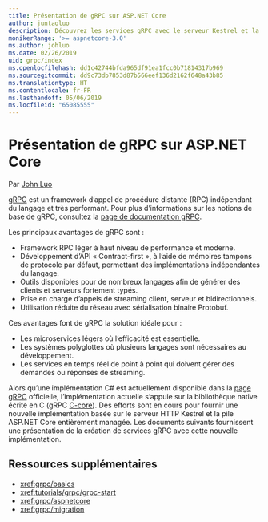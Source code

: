 ```yaml
---
title: Présentation de gRPC sur ASP.NET Core
author: juntaoluo
description: Découvrez les services gRPC avec le serveur Kestrel et la pile ASP.NET Core.
monikerRange: '>= aspnetcore-3.0'
ms.author: johluo
ms.date: 02/26/2019
uid: grpc/index
ms.openlocfilehash: dd1c42744bfda965df91ea1fcc0b71814317b969
ms.sourcegitcommit: dd9c73db7853d87b566eef136d2162f648a43b85
ms.translationtype: HT
ms.contentlocale: fr-FR
ms.lasthandoff: 05/06/2019
ms.locfileid: "65085555"
---
```

# <a name="introduction-to-grpc-on-aspnet-core"></a>Présentation de gRPC sur ASP.NET Core

Par [John Luo](https://github.com/juntaoluo)

[gRPC](https://grpc.io/docs/guides/) est un framework d’appel de procédure distante (RPC) indépendant du langage et très performant. Pour plus d’informations sur les notions de base de gRPC, consultez la [page de documentation gRPC](https://grpc.io/docs/).

Les principaux avantages de gRPC sont :
* Framework RPC léger à haut niveau de performance et moderne.
* Développement d’API « Contract-first », à l’aide de mémoires tampons de protocole par défaut, permettant des implémentations indépendantes du langage.
* Outils disponibles pour de nombreux langages afin de générer des clients et serveurs fortement typés.
* Prise en charge d’appels de streaming client, serveur et bidirectionnels.
* Utilisation réduite du réseau avec sérialisation binaire Protobuf.

Ces avantages font de gRPC la solution idéale pour :
* Les microservices légers où l’efficacité est essentielle.
* Les systèmes polyglottes où plusieurs langages sont nécessaires au développement.
* Les services en temps réel de point à point qui doivent gérer des demandes ou réponses de streaming.

Alors qu’une implémentation C# est actuellement disponible dans la [page gRPC](https://grpc.io/docs/quickstart/csharp.html) officielle, l’implémentation actuelle s’appuie sur la bibliothèque native écrite en C (gRPC [C-core](https://grpc.io/blog/grpc-stacks)). Des efforts sont en cours pour fournir une nouvelle implémentation basée sur le serveur HTTP Kestrel et la pile ASP.NET Core entièrement managée. Les documents suivants fournissent une présentation de la création de services gRPC avec cette nouvelle implémentation.

## <a name="additional-resources"></a>Ressources supplémentaires

* <xref:grpc/basics>
* <xref:tutorials/grpc/grpc-start>
* <xref:grpc/aspnetcore>
* <xref:grpc/migration>
